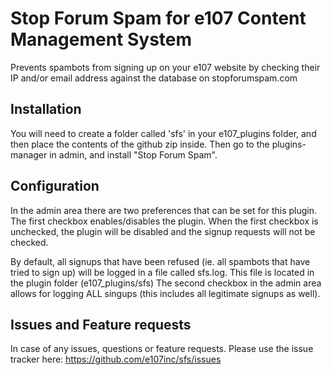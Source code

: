 Stop Forum Spam for e107 Content Management System
==================================================

Prevents spambots from signing up on your e107 website by checking their IP and/or email address against the database on stopforumspam.com

## Installation
You will need to create a folder called 'sfs' in your e107_plugins folder, and then place the contents of the github zip inside. 
Then go to the plugins-manager in admin, and install "Stop Forum Spam". 

## Configuration
In the admin area there are two preferences that can be set for this plugin. The first checkbox enables/disables the plugin. 
When the first checkbox is unchecked, the plugin will be disabled and the signup requests will not be checked. 

By default, all signups that have been refused (ie. all spambots that have tried to sign up) will be logged in a file called sfs.log. This file is located in the plugin folder (e107_plugins/sfs)
The second checkbox in the admin area allows for logging ALL singups (this includes all legitimate signups as well). 

## Issues and Feature requests
In case of any issues, questions or feature requests. Please use the issue tracker here: https://github.com/e107inc/sfs/issues
